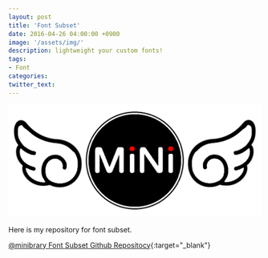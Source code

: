 ```yaml
---
layout: post
title: 'Font Subset'
date: 2016-04-26 04:00:00 +0900
image: '/assets/img/'
description: lightweight your custom fonts!
tags:
- Font
categories:
twitter_text:
---
```


<img class="mylogo" src="/assets/img/mini-logo.png" alt="Logo">

Here is my repository for font subset.

[@minibrary Font Subset Github Repositocy](https://github.com/minibrary/font-subset/){:target="_blank"}

